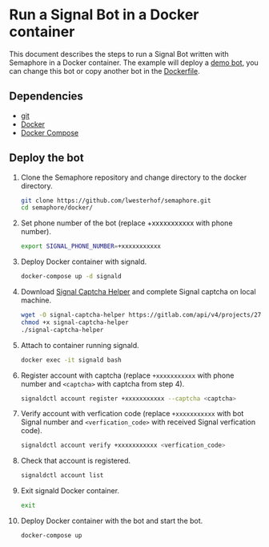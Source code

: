 # Run a Signal Bot in a Docker container
This document describes the steps to run a Signal Bot written with Semaphore in a Docker container.
The example will deploy a [demo bot](bot.py), you can change this bot or copy another bot in the [Dockerfile](Dockerfile).

## Dependencies
* [git](https://git-scm.com/)
* [Docker](https://www.docker.com/)
* [Docker Compose](https://github.com/docker/compose)

## Deploy the bot
1. Clone the Semaphore repository and change directory to the docker directory.
    ```bash
    git clone https://github.com/lwesterhof/semaphore.git
    cd semaphore/docker/
    ```

2. Set phone number of the bot (replace +xxxxxxxxxxx with phone number).
    ```bash
    export SIGNAL_PHONE_NUMBER=+xxxxxxxxxxx
    ```

3. Deploy Docker container with signald.
    ```bash
    docker-compose up -d signald
    ```

4. Download [Signal Captcha Helper](https://gitlab.com/signald/captcha-helper) and complete Signal captcha on local machine.
    ```bash
    wget -O signal-captcha-helper https://gitlab.com/api/v4/projects/27947268/jobs/artifacts/main/raw/signal-captcha-helper?job=build%3Aamd64
    chmod +x signal-captcha-helper
    ./signal-captcha-helper
    ```

5. Attach to container running signald.
    ```bash
    docker exec -it signald bash
    ```

6. Register account with captcha (replace `+xxxxxxxxxxx` with phone number and `<captcha>` with captcha from step 4).
    ```bash
    signaldctl account register +xxxxxxxxxxx --captcha <captcha>
    ```

7. Verify account with verfication code (replace `+xxxxxxxxxxx` with bot Signal number and `<verfication_code>` with received Signal verfication code).
    ```bash
    signaldctl account verify +xxxxxxxxxxx <verfication_code>
    ```

8. Check that account is registered.
    ```bash
    signaldctl account list
    ```

9. Exit signald Docker container.
    ```bash
    exit
    ```

10. Deploy Docker container with the bot and start the bot.
    ```bash
    docker-compose up
    ```
